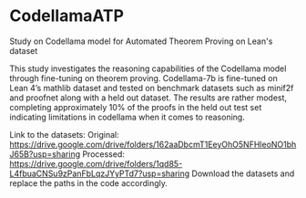 # CodellamaATP
Study on Codellama model for Automated Theorem Proving on Lean's dataset

This study investigates the reasoning capabilities of the Codellama model through fine-tuning on theorem proving. 
Codellama-7b is fine-tuned on Lean 4’s mathlib dataset and tested on benchmark datasets such as minif2f and proofnet along with a held out dataset. 
The results are rather modest, completing approximately 10% of the proofs in the held out test set indicating limitations in codellama when it comes to reasoning.

Link to the datasets: 
Original: https://drive.google.com/drive/folders/162aaDbcmT1EeyOhO5NFHleoNO1bhJ65B?usp=sharing
Processed: https://drive.google.com/drive/folders/1qd85-L4fbuaCNSu9zPanFbLqzJYyPTd7?usp=sharing
Download the datasets and replace the paths in the code accordingly.
